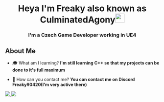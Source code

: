 <h1 align="center">Heya I'm Freaky also known as CulminatedAgony<img src="https://raw.githubusercontent.com/MartinHeinz/MartinHeinz/master/wave.gif" width="30px"> </h1>
<h3 align="center">I'm a Czech Game Developer working in UE4</h3>


## About Me

- ‍🎓 What am I learning? **I'm still learning C++ so that my projects can be done to it's full maximum**

- 📱 How can you contact me? **You can contact me on Discord Freaky#0420(I'm very active there)**

<p align="left"> 
    <a href="https://isocpp.org/" target="_blank"> <img src="https://img.icons8.com/color/48/000000/c-plus-plus-logo.png"/> </a>
    <a href="https://www.unrealengine.com/" target="_blank"> <img src="https://img.icons8.com/nolan/48/unreal-engine.png"/> </a>
</p>
